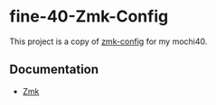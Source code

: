 # fine-40-Zmk-Config

This project is a copy of [zmk-config](https://github.com/Aidan-OS/zmk-config) for my mochi40.

## Documentation
- [Zmk](https://zmk.dev/docs)

